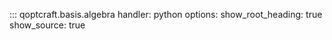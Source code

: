 ::: qoptcraft.basis.algebra
	handler: python
	options:
		show_root_heading: true
		show_source: true
